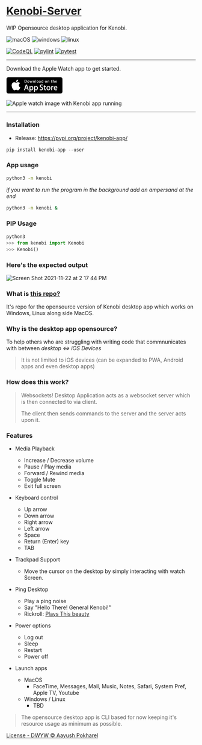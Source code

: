# [Kenobi-Server](https://aayush9029.github.io/KenobiSite/)
WIP Opensource desktop application for Kenobi.


![macOS](https://img.shields.io/badge/MacOS-working%20(fully)-brightgreen?style=flat&labelColor=343b41&color=3fc855&logo=apple) ![windows](https://img.shields.io/badge/windows-working%20(partial)-brightgreen?style=flat&labelColor=343b41&color=3fc855&logo=windows) ![linux](https://img.shields.io/badge/linux-not%20tested-orange?style=flat&labelColor=343b41&color=838c96&logo=linux)

[![CodeQL](https://github.com/Aayush9029/Kenobi-Server/actions/workflows/codeql-analysis.yml/badge.svg?branch=alpha-staging?style=flat-square&)](https://github.com/Aayush9029/Kenobi-Server/actions/workflows/codeql-analysis.yml) [![pylint](https://github.com/Aayush9029/Kenobi-Server/actions/workflows/pylint.yml/badge.svg)](https://github.com/Aayush9029/Kenobi-Server/actions/workflows/pylint.yml) [![pytest](https://github.com/Aayush9029/Kenobi-Server/actions/workflows/pytest.yml/badge.svg?branch=main)](https://github.com/Aayush9029/Kenobi-Server/actions/workflows/pytest.yml)

---
Download the Apple Watch app to get started.

<a href="https://apps.apple.com/us/app/kenobi/id1595469125"><img src="https://raw.githubusercontent.com/Aayush9029/Kenobi-Server/main/readme-assets/download-appstore-icon.png" width="150px"></a>

![Apple watch image with Kenobi app running](https://aayush9029.github.io/KenobiSite/img/mainresize.png)

---

### Installation 

- Release: https://pypi.org/project/kenobi-app/


```
pip install kenobi-app --user
```

### App usage

```bash
python3 -m kenobi 
```
*if you want to run the program in the background add an ampersand at the end*
```bash
python3 -m kenobi &
```


### PIP Usage

```python
python3 
>>> from kenobi import Kenobi
>>> Kenobi()
```


### Here's the expected output
![Screen Shot 2021-11-22 at 2 17 44 PM](https://user-images.githubusercontent.com/43297314/142921896-93bbf13c-8c96-45e4-b18f-1f4b29288831.png)

### What is [this repo?](https://github.com/Aayush9029/Kenobi-Server)
It's repo for the opensource version of Kenobi desktop app which works on Windows, Linux along side MacOS.

### Why is the desktop app opensource?
To help others who are struggling with writing code that commnunicates with between *desktop <=> iOS Devices*
> It is not limited to iOS devices (can be expanded to PWA, Android apps and even desktop apps)


### How does this work?
> Websockets! 
> Desktop Application acts as a websocket server which is then connected to via client.
>
> The client then sends commands to the server and the server acts upon it.
>

### Features
  - Media Playback
    - Increase / Decrease volume
    - Pause / Play media
    - Forward / Rewind media
    - Toggle Mute
    - Exit full screen
    
  - Keyboard control
    - Up arrow
    - Down arrow
    - Right arrow
    - Left arrow
    - Space
    - Return (Enter) key
    - TAB
    
  - Trackpad Support
    - Move the cursor on the desktop by simply interacting with watch Screen.
   
  - Ping Desktop
    - Play a ping noise
    - Say "Hello There! General Kenobi!"
    - Rickroll: [Plays This beauty](https://www.youtube.com/watch?v=dQw4w9WgXcQ)
   
  - Power options
    - Log out
    - Sleep
    - Restart
    - Power off
   
  - Launch apps
    - MacOS
      - FaceTime, Messages, Mail, Music, Notes, Safari, System Pref, Apple TV, Youtube
    - Windows / Linux
      - TBD
   

> The opensource desktop app is CLI based for now keeping it's resource usage as minimum as possible.

[License - DWYW © Aayush Pokharel](https://raw.githubusercontent.com/Aayush9029/Kenobi-Server/main/LICENSE2.md)
